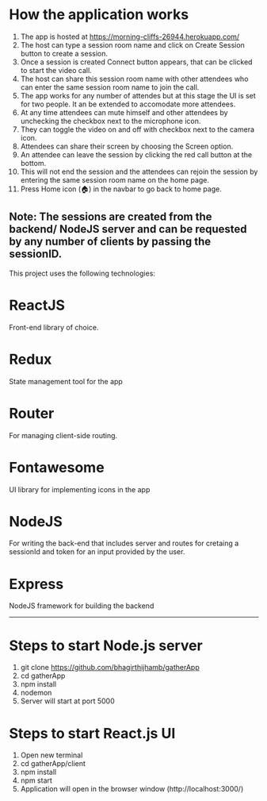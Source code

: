 # How the application works

1. The app is hosted at https://morning-cliffs-26944.herokuapp.com/
2. The host can type a session room name and click on Create Session button to create a session.
3. Once a session is created Connect button appears, that can be clicked to start the video call.
4. The host can share this session room name with other attendees who can enter the same session room name to join the call.
5. The app works for any number of attendes but at this stage the UI is set for two people. It an be extended to accomodate more attendees.
6. At any time attendees can mute himself and other attendees by unchecking the checkbox next to the microphone icon.
7. They can toggle the video on and off with checkbox next to the camera icon.
8. Attendees can share their screen by choosing the Screen option.
9. An attendee can leave the session by clicking the red call button at the bottom.
10. This will not end the session and the attendees can rejoin the session by entering the same session room name on the home page.
11. Press Home icon (🏠) in the navbar to go back to home page.

**Note: The sessions are created from the backend/ NodeJS server and can be requested by any number of clients by passing the sessionID.**
--------------------------------------------------------------

This project uses the following technologies:

# ReactJS
Front-end library of choice.
# Redux
State management tool for the app
# Router
For managing client-side routing.
# Fontawesome
UI library for implementing icons in the app
# NodeJS
For writing the back-end that includes server and routes for cretaing a sessionId and token for an input provided by the user.
# Express
NodeJS framework for building the backend

-------------------------------------------------------------------------

# Steps to start Node.js server
1. git clone https://github.com/bhagirthijhamb/gatherApp
2. cd gatherApp
3. npm install
4. nodemon
5. Server will start at port 5000

# Steps to start React.js UI
1. Open new terminal
2. cd gatherApp/client
3. npm install
4. npm start
5. Application will open in the browser window (http://localhost:3000/)
